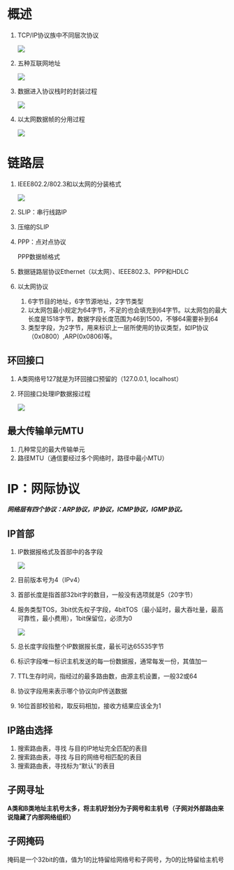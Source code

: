 # 概述

1. TCP/IP协议族中不同层次协议

   <img src="https://media.githubusercontent.com/media/CONG2019/Images/master/tcpip/IMG_20200622_131500.jpg">

2. 五种互联网地址

   <img src="https://media.githubusercontent.com/media/CONG2019/Images/master/tcpip/IMG_20200622_131504.jpg">

3. 数据进入协议栈时的封装过程

   <img src="https://media.githubusercontent.com/media/CONG2019/Images/master/tcpip/IMG_20200622_131608.jpg">

4. 以太网数据帧的分用过程

   <img src="https://media.githubusercontent.com/media/CONG2019/Images/master/tcpip/IMG_20200622_144036.jpg">

# 链路层

1. IEEE802.2/802.3和以太网的分装格式

   <img src="https://media.githubusercontent.com/media/CONG2019/Images/master/tcpip/IMG_20200622_125444.jpg">

2. SLIP：串行线路IP

3. 压缩的SLIP

4. PPP：点对点协议

   PPP数据帧格式

5. 数据链路层协议Ethernet（以太网）、IEEE802.3、PPP和HDLC

6. 以太网协议

   1. 6字节目的地址，6字节源地址，2字节类型
   2. 以太网包最小规定为64字节，不足的也会填充到64字节。以太网包的最大长度是1518字节，数据字段长度范围为46到1500，不够64需要补到64
   3. 类型字段，为2字节，用来标识上一层所使用的协议类型，如IP协议（0x0800）,ARP(0x0806)等。

## 环回接口

1. A类网络号127就是为环回接口预留的（127.0.0.1, localhost）

2. 环回接口处理IP数据报过程

   <img src="https://media.githubusercontent.com/media/CONG2019/Images/master/tcpip/IMG_20200622_130810.jpg">

## 最大传输单元MTU

1. 几种常见的最大传输单元
2. 路径MTU（通信要经过多个网络时，路径中最小MTU）

# IP：网际协议

***网络层有四个协议：ARP协议，IP协议，ICMP协议，IGMP协议。***

## IP首部

1. IP数据报格式及首部中的各字段

   <img src="https://media.githubusercontent.com/media/CONG2019/Images/master/tcpip/IMG_20200622_153848.jpg">

2. 目前版本号为4（IPv4）

3. 首部长度是指首部32bit字的数目，一般没有选项就是5（20字节）

4. 服务类型TOS，3bit优先权子字段，4bitTOS（最小延时，最大吞吐量，最高可靠性，最小费用），1bit保留位，必须为0

   <img src="https://media.githubusercontent.com/media/CONG2019/Images/master/tcpip/IMG_20200622_154507.jpg">

5. 总长度字段指整个IP数据报长度，最长可达65535字节

6. 标识字段唯一标识主机发送的每一份数据报，通常每发一份，其值加一

7. TTL生存时间，指经过的最多路由数，由源主机设置，一般32或64

8. 协议字段用来表示哪个协议向IP传送数据

9. 16位首部校验和，取反码相加，接收方结果应该全为1

## IP路由选择

1. 搜索路由表，寻找 与目的IP地址完全匹配的表目
2. 搜索路由表，寻找 与目的网络号相匹配的表目
3. 搜索路由表，寻找标为“默认”的表目

## 子网寻址

**A类和B类地址主机号太多，将主机好划分为子网号和主机号（子网对外部路由来说隐藏了内部网络组织）**

## 子网掩码

掩码是一个32bit的值，值为1的比特留给网络号和子网号，为0的比特留给主机号















